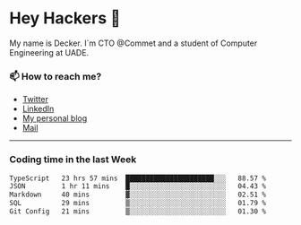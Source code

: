 # Hey Hackers 👋

My name is Decker. I`m CTO @Commet and a student of Computer Engineering at UADE.

### 📫 How to reach me?
- [Twitter](https://x.com/0xDecker) 
- [LinkedIn](https://www.linkedin.com/in/decker-urbano/) 
- [My personal blog](http://decker.sh) 
- [Mail](mailto:me@decker.sh)

---

### Coding time in the last Week

<!--START_SECTION:waka-->

```txt
TypeScript   23 hrs 57 mins  ██████████████████████░░░   88.57 %
JSON         1 hr 11 mins    █░░░░░░░░░░░░░░░░░░░░░░░░   04.43 %
Markdown     40 mins         ▓░░░░░░░░░░░░░░░░░░░░░░░░   02.51 %
SQL          29 mins         ▒░░░░░░░░░░░░░░░░░░░░░░░░   01.79 %
Git Config   21 mins         ▒░░░░░░░░░░░░░░░░░░░░░░░░   01.30 %
```

<!--END_SECTION:waka-->
